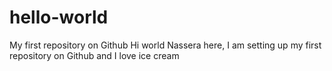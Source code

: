 # hello-world
My first repository on Github
Hi world
Nassera here, I am setting up my first repository on Github and I love ice cream
